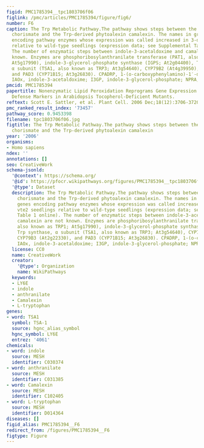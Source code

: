 ```yaml
---
figid: PMC1785394__tpc1803706f06
figlink: /pmc/articles/PMC1785394/figure/fig6/
number: F6
caption: The Trp Metabolic Pathway.The pathway shows steps between the Trp precursor
  chorismate and the Trp-derived phytoalexin camalexin. The names in gray denote genes
  encoding pathway enzymes whose expression was called increased in 3-d-old vte2 seedlings
  relative to wild-type seedlings (expression data; see Supplemental Table 1 online).
  The number of enzymatic steps between indole-3-acetaldoxime and camalexin are not
  known. Enzymes are phosphoribosylanthranilate transferase (PAT1, also known as TRP1;
  At5g17990), indole-3-glycerol-phosphate synthase (IGPS; At2g04400), Trp synthase,
  α subunit (TSA1, also known as TRP3; At3g54640), CYP79B2 (At4g39950), CYP79B3 (At2g22330),
  and PAD3 (CYP71B15; At3g26830). CPADRP, 1-(o-carboxyphenylamino)-1′-deoxyribulose-5′-phosphate;
  IAOx, indole-3-acetaldoxime; I3GP, indole-3-glycerol-phosphate; NPRA, N-(5-phosphoribosyl)-anthranilate.
pmcid: PMC1785394
papertitle: Nonenzymatic Lipid Peroxidation Reprograms Gene Expression and Activates
  Defense Markers in Arabidopsis Tocopherol-Deficient Mutants.
reftext: Scott E. Sattler, et al. Plant Cell. 2006 Dec;18(12):3706-3720.
pmc_ranked_result_index: '73457'
pathway_score: 0.9453398
filename: tpc1803706f06.jpg
figtitle: The Trp Metabolic Pathway.The pathway shows steps between the Trp precursor
  chorismate and the Trp-derived phytoalexin camalexin
year: '2006'
organisms:
- Homo sapiens
ndex: ''
annotations: []
seo: CreativeWork
schema-jsonld:
  '@context': https://schema.org/
  '@id': https://pfocr.wikipathways.org/figures/PMC1785394__tpc1803706f06.html
  '@type': Dataset
  description: The Trp Metabolic Pathway.The pathway shows steps between the Trp precursor
    chorismate and the Trp-derived phytoalexin camalexin. The names in gray denote
    genes encoding pathway enzymes whose expression was called increased in 3-d-old
    vte2 seedlings relative to wild-type seedlings (expression data; see Supplemental
    Table 1 online). The number of enzymatic steps between indole-3-acetaldoxime and
    camalexin are not known. Enzymes are phosphoribosylanthranilate transferase (PAT1,
    also known as TRP1; At5g17990), indole-3-glycerol-phosphate synthase (IGPS; At2g04400),
    Trp synthase, α subunit (TSA1, also known as TRP3; At3g54640), CYP79B2 (At4g39950),
    CYP79B3 (At2g22330), and PAD3 (CYP71B15; At3g26830). CPADRP, 1-(o-carboxyphenylamino)-1′-deoxyribulose-5′-phosphate;
    IAOx, indole-3-acetaldoxime; I3GP, indole-3-glycerol-phosphate; NPRA, N-(5-phosphoribosyl)-anthranilate.
  license: CC0
  name: CreativeWork
  creator:
    '@type': Organization
    name: WikiPathways
  keywords:
  - LY6E
  - indole
  - anthranilate
  - Camalexin
  - L-tryptophan
genes:
- word: TSA1
  symbol: TSA-1
  source: hgnc_alias_symbol
  hgnc_symbol: LY6E
  entrez: '4061'
chemicals:
- word: indole
  source: MESH
  identifier: C030374
- word: anthranilate
  source: MESH
  identifier: C031385
- word: Camalexin
  source: MESH
  identifier: C102405
- word: L-tryptophan
  source: MESH
  identifier: D014364
diseases: []
figid_alias: PMC1785394__F6
redirect_from: /figures/PMC1785394__F6
figtype: Figure
---
```

